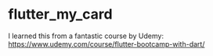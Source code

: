 # flutter_my_card
I learned this from a fantastic course by Udemy: https://www.udemy.com/course/flutter-bootcamp-with-dart/
